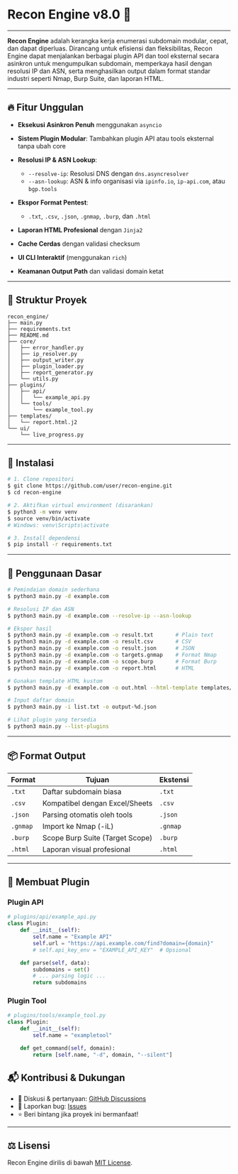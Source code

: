 # Recon Engine v8.0 🚀

&#x20;&#x20;

---

**Recon Engine** adalah kerangka kerja enumerasi subdomain modular, cepat, dan dapat diperluas. Dirancang untuk efisiensi dan fleksibilitas, Recon Engine dapat menjalankan berbagai plugin API dan tool eksternal secara asinkron untuk mengumpulkan subdomain, memperkaya hasil dengan resolusi IP dan ASN, serta menghasilkan output dalam format standar industri seperti Nmap, Burp Suite, dan laporan HTML.

---

## 🔥 Fitur Unggulan

* **Eksekusi Asinkron Penuh** menggunakan `asyncio`
* **Sistem Plugin Modular**: Tambahkan plugin API atau tools eksternal tanpa ubah core
* **Resolusi IP & ASN Lookup**:

  * `--resolve-ip`: Resolusi DNS dengan `dns.asyncresolver`
  * `--asn-lookup`: ASN & info organisasi via `ipinfo.io`, `ip-api.com`, atau `bgp.tools`
* **Ekspor Format Pentest**:

  * `.txt`, `.csv`, `.json`, `.gnmap`, `.burp`, dan `.html`
* **Laporan HTML Profesional** dengan `Jinja2`
* **Cache Cerdas** dengan validasi checksum
* **UI CLI Interaktif** (menggunakan `rich`)
* **Keamanan Output Path** dan validasi domain ketat

---

## 📁 Struktur Proyek

```
recon_engine/
├── main.py
├── requirements.txt
├── README.md
├── core/
│   ├── error_handler.py
│   ├── ip_resolver.py
│   ├── output_writer.py
│   ├── plugin_loader.py
│   ├── report_generator.py
│   └── utils.py
├── plugins/
│   ├── api/
│   │   └── example_api.py
│   └── tools/
│       └── example_tool.py
├── templates/
│   └── report.html.j2
└── ui/
    └── live_progress.py
```

---

## 🚀 Instalasi

```bash
# 1. Clone repositori
$ git clone https://github.com/user/recon-engine.git
$ cd recon-engine

# 2. Aktifkan virtual environment (disarankan)
$ python3 -m venv venv
$ source venv/bin/activate
# Windows: venv\Scripts\activate

# 3. Install dependensi
$ pip install -r requirements.txt
```

---

## 🔧 Penggunaan Dasar

```bash
# Pemindaian domain sederhana
$ python3 main.py -d example.com

# Resolusi IP dan ASN
$ python3 main.py -d example.com --resolve-ip --asn-lookup

# Ekspor hasil
$ python3 main.py -d example.com -o result.txt       # Plain text
$ python3 main.py -d example.com -o result.csv       # CSV
$ python3 main.py -d example.com -o result.json      # JSON
$ python3 main.py -d example.com -o targets.gnmap    # Format Nmap
$ python3 main.py -d example.com -o scope.burp       # Format Burp
$ python3 main.py -d example.com -o report.html      # HTML

# Gunakan template HTML kustom
$ python3 main.py -d example.com -o out.html --html-template templates/report.html.j2

# Input daftar domain
$ python3 main.py -i list.txt -o output-%d.json

# Lihat plugin yang tersedia
$ python3 main.py --list-plugins
```

---

## 📦 Format Output

| Format   | Tujuan                          | Ekstensi |
| -------- | ------------------------------- | -------- |
| `.txt`   | Daftar subdomain biasa          | `.txt`   |
| `.csv`   | Kompatibel dengan Excel/Sheets  | `.csv`   |
| `.json`  | Parsing otomatis oleh tools     | `.json`  |
| `.gnmap` | Import ke Nmap (-iL)            | `.gnmap` |
| `.burp`  | Scope Burp Suite (Target Scope) | `.burp`  |
| `.html`  | Laporan visual profesional      | `.html`  |

---

## 🔌 Membuat Plugin

### Plugin API

```python
# plugins/api/example_api.py
class Plugin:
    def __init__(self):
        self.name = "Example API"
        self.url = "https://api.example.com/find?domain={domain}"
        # self.api_key_env = "EXAMPLE_API_KEY"  # Opsional

    def parse(self, data):
        subdomains = set()
        # ... parsing logic ...
        return subdomains
```

### Plugin Tool

```python
# plugins/tools/example_tool.py
class Plugin:
    def __init__(self):
        self.name = "exampletool"

    def get_command(self, domain):
        return [self.name, "-d", domain, "--silent"]
```

## 📬 Kontribusi & Dukungan

* 💬 Diskusi & pertanyaan: [GitHub Discussions](https://github.com/user/recon-engine/discussions)
* 🐛 Laporkan bug: [Issues](https://github.com/user/recon-engine/issues)
* ⭐ Beri bintang jika proyek ini bermanfaat!

---

## ⚖️ Lisensi

Recon Engine dirilis di bawah [MIT License](LICENSE).
